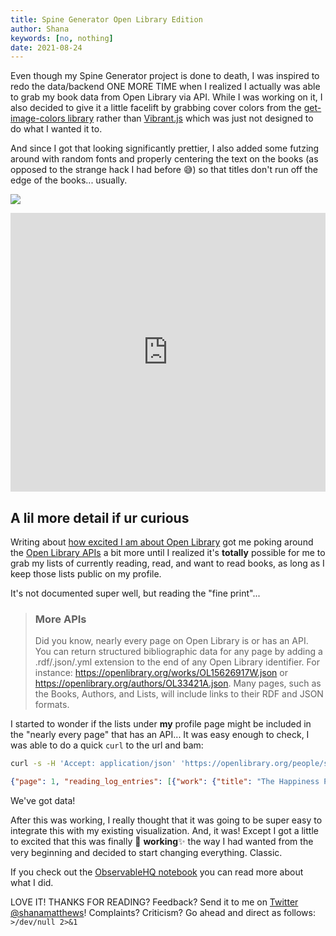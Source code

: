 ```yaml
---
title: Spine Generator Open Library Edition
author: Shana
keywords: [no, nothing]
date: 2021-08-24
---
```


Even though my Spine Generator project is done to death, I was inspired to redo the data/backend ONE MORE TIME when I realized I actually was able to grab my book data from Open Library via API. While I was working on it, I also decided to give it a little facelift by grabbing cover colors from the [get-image-colors library](https://github.com/colorjs/get-image-colors) rather than [Vibrant.js](https://jariz.github.io/vibrant.js/) which was just not designed to do what I wanted it to.

And since I got that looking significantly prettier, I also added some futzing around with random fonts and properly centering the text on the books (as opposed to the strange hack I had before 😅) so that titles don't run off the edge of the books... usually.

![](https://th.bing.com/th/id/R.c6035299ef0df15a0356b91e0d55ec0c?rik=EIOQ0VqsRvfb8g&riu=http%3a%2f%2fgifrific.com%2fwp-content%2fuploads%2f2013%2f02%2fBrian-Fantana-60-of-the-time-it-works-every-time-Anchorman.gif&ehk=NjgSTKLFpW36bCEB5bwAnd9nbE21IfzsmCIKa4UcSK8%3d&risl=&pid=ImgRaw&r=0)

<iframe width="100%" height="446" frameborder="0"
  src="https://observablehq.com/embed/@shanamatthews/spine-generator-open-library-edition?cells=books%2Cviewof+NUMBOOKS"></iframe>

## A lil more detail if ur curious

Writing about [how excited I am about Open Library](/posts/goodreads-to-open-library.html) got me poking around the [Open Library APIs](https://openlibrary.org/developers) a bit more until I realized it's **totally** possible for me to grab my lists of currently reading, read, and want to read books, as long as I keep those lists public on my profile.

It's not documented super well, but reading the "fine print"...

  > ### More APIs
  >
  > Did you know, nearly every page on Open Library is or has an API. You can return structured bibliographic data for any page by adding a .rdf/.json/.yml extension to the end of any Open Library identifier. For instance: https://openlibrary.org/works/OL15626917W.json or https://openlibrary.org/authors/OL33421A.json. Many pages, such as the Books, Authors, and Lists, will include links to their RDF and JSON formats.

I started to wonder if the lists under **my** profile page might be included in the "nearly every page" that has an API...
It was easy enough to check, I was able to do a quick `curl` to the url and bam:

```bash
curl -s -H 'Accept: application/json' 'https://openlibrary.org/people/stinkerelly/books/currently-reading.json'
```

```json
{"page": 1, "reading_log_entries": [{"work": {"title": "The Happiness Project", "key": "/works/OL15833228W", "author_keys": ["/authors/OL2747599A"], "author_names": ["Gretchen Rubin"], "first_publish_year": 2011, "lending_edition_s": "OL24743543M", "edition_key": ["OL32162737M", "OL24743543M", "OL32162738M", "OL28570814M", "OL28696298M"], "cover_id": null, "cover_edition_key": "OL32162737M"}, "logged_edition": "/books/OL24743543M", "logged_date": "2021/08/24, 15:26:01"}, ... ETC, ETC
```

We've got data!

After this was working, I really thought that it was going to be super easy to integrate this with my existing visualization. And, it was! Except I got a little to excited that this was finally 🎉 **working**✨ the way I had wanted from the very beginning and decided to start changing everything. Classic.

If you check out the [ObservableHQ notebook](https://observablehq.com/@shanamatthews/spine-generator-open-library-edition) you can read more about what I did.

LOVE IT! THANKS FOR READING? Feedback? Send it to me on [Twitter \@shanamatthews](https://twitter.com/shanamatthews)! Complaints? Criticism? Go ahead and direct as follows: `>/dev/null 2>&1`


